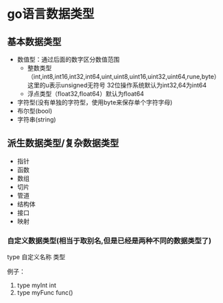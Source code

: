 # go语言数据类型

## 基本数据类型

* 数值型：通过后面的数字区分数值范围
  * 整数类型（int,int8,int16,int32,int64,uint,uint8,uint16,uint32,uint64,rune,byte）这里的u表示unsigned无符号 32位操作系统默认为int32,64为int64
  * 浮点类型（float32,float64）默认为float64
* 字符型(没有单独的字符型，使用byte来保存单个字符字母)
* 布尔型(bool)
* 字符串(string)

## 派生数据类型/复杂数据类型

* 指针
* 函数
* 数组
* 切片
* 管道
* 结构体
* 接口
* 映射


### 自定义数据类型(相当于取别名,但是已经是两种不同的数据类型了)

type 自定义名称 类型

例子：

1. type myInt int
2. type myFunc func()
